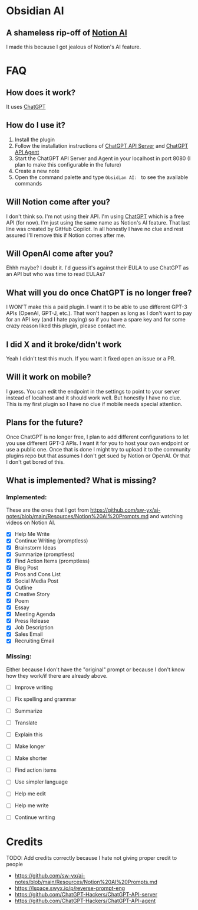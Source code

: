 # Obsidian AI
## A shameless rip-off of [Notion AI](https://www.notion.so/product/ai)
I made this because I got jealous of Notion's AI feature. 

# FAQ
## How does it work?
It uses [ChatGPT](https://chat.openai.com/chat)

## How do I use it?
1. Install the plugin
2. Follow the installation instructions of [ChatGPT API Server](https://github.com/ChatGPT-Hackers/ChatGPT-API-server) and [ChatGPT API Agent](https://github.com/ChatGPT-Hackers/ChatGPT-API-agent)
3. Start the ChatGPT API Server and Agent in your localhost in port 8080 (I plan to make this configurable in the future)
4. Create a new note
5. Open the command palette and type `Obsidian AI: ` to see the available commands

## Will Notion come after you?
I don't think so. I'm not using their API. I'm using [ChatGPT](https://chat.openai.com/chat) which is a free API (for now). I'm just using the same name as Notion's AI feature.
That last line was created by GitHub Copilot. In all honestly I have no clue and rest assured I'll remove this if Notion comes after me.

## Will OpenAI come after you?
Ehhh maybe? I doubt it. I'd guess it's against their EULA to use ChatGPT as an API but who was time to read EULAs?

## What will you do once ChatGPT is no longer free?
I WON'T make this a paid plugin. I want it to be able to use different GPT-3 APIs (OpenAI, GPT-J, etc.).
That won't happen as long as I don't want to pay for an API key (and I hate paying) so if you have a spare key and for some crazy reason liked this plugin, please contact me.

## I did X and it broke/didn't work
Yeah I didn't test this much. If you want it fixed open an issue or a PR.

## Will it work on mobile?
I guess. You can edit the endpoint in the settings to point to your server instead of localhost and it should work well.
But honestly I have no clue. This is my first plugin so I have no clue if mobile needs special attention.

## Plans for the future?
Once ChatGPT is no longer free, I plan to add different configurations to let you use different GPT-3 APIs. 
I want it for you to host your own endpoint or use a public one. Once that is done I might try to upload it to the community plugins repo but that assumes I don't get sued by Notion or OpenAI. Or that I don't get bored of this.

## What is implemented? What is missing?
### Implemented:
These are the ones that I got from https://github.com/sw-yx/ai-notes/blob/main/Resources/Notion%20AI%20Prompts.md and watching videos on Notion AI.
- [x] Help Me Write
- [x] Continue Writing (promptless)
- [x] Brainstorm Ideas
- [x] Summarize (promptless)
- [x] Find Action Items (promptless)
- [x] Blog Post
- [x] Pros and Cons List
- [x] Social Media Post
- [x] Outline
- [x] Creative Story
- [x] Poem
- [x] Essay
- [x] Meeting Agenda
- [x] Press Release
- [x] Job Description
- [x] Sales Email
- [x] Recruiting Email
### Missing:
Either because I don't have the "original" prompt or because I don't know how they work/if there are already above.
- [ ] Improve writing
- [ ] Fix spelling and grammar
- [ ] Summarize
- [ ] Translate
- [ ] Explain this
- [ ] Make longer
- [ ] Make shorter
- [ ] Find action items
- [ ] Use simpler language
- [ ] Help me edit
- [ ] Help me write
- [ ] Continue writing


# Credits
TODO: Add credits correctly because I hate not giving proper credit to people
- https://github.com/sw-yx/ai-notes/blob/main/Resources/Notion%20AI%20Prompts.md
- https://lspace.swyx.io/p/reverse-prompt-eng
- https://github.com/ChatGPT-Hackers/ChatGPT-API-server
- https://github.com/ChatGPT-Hackers/ChatGPT-API-agent
